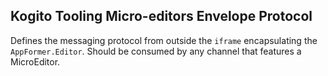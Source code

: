Kogito Tooling Micro-editors Envelope Protocol
--

Defines the messaging protocol from outside the `iframe` encapsulating the `AppFormer.Editor`. Should be consumed by any channel that features a MicroEditor.